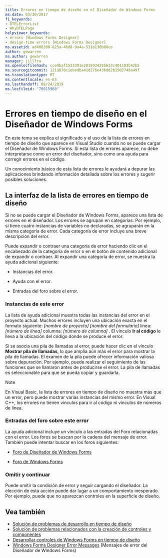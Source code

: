 ```yaml
---
title: Errores en tiempo de diseño en el Diseñador de Windows Forms
ms.date: 03/30/2017
f1_keywords:
- DTELErrorList
- WhyDTELPage
helpviewer_keywords:
- errors [Windows Forms Designer]
- design-time errors [Windows Forms Designer]
ms.assetid: ad408380-825a-46d8-9a4a-531b130b88ce
author: gewarren
ms.author: gewarren
manager: jillfra
ms.openlocfilehash: cce9baf1523391e281593428b633c401103b42b5
ms.sourcegitcommit: 121ab70c1ebedba41d276e436dd2b1502748a49f
ms.translationtype: MT
ms.contentlocale: es-ES
ms.lasthandoff: 08/24/2019
ms.locfileid: "70015968"
---
```

# <a name="design-time-errors-in-the-windows-forms-designer"></a>Errores en tiempo de diseño en el Diseñador de Windows Forms

En este tema se explica el significado y el uso de la lista de errores en tiempo de diseño que aparece en Visual Studio cuando no se puede cargar el Diseñador de Windows Forms. Si esta lista de errores aparece, no debe interpretarse como un error del diseñador, sino como una ayuda para corregir errores en el código.

Un conocimiento básico de esta lista de errores le ayudará a depurar las aplicaciones brindando información detallada sobre los errores y sugerir posibles soluciones.

## <a name="the-design-time-error-list-interface"></a>La interfaz de la lista de errores en tiempo de diseño

Si no se puede cargar el Diseñador de Windows Forms, aparece una lista de errores en el diseñador. Los errores se agrupan en categorías. Por ejemplo, si tiene cuatro instancias de variables no declaradas, se agruparán en la misma categoría de error. Cada categoría de error incluye una breve descripción del error.

Puede expandir o contraer una categoría de error haciendo clic en el encabezado de la categoría de error o en el botón de contenido adicional de expandir o contraer. Al expandir una categoría de error, se muestra la ayuda adicional siguiente:

- Instancias del error.

- Ayuda con el error.

- Entradas del foro sobre el error.

### <a name="instances-of-this-error"></a>Instancias de este error

La lista de ayuda adicional muestra todas las instancias del error en el proyecto actual. Muchos errores incluyen una ubicación exacta en el formato siguiente: *[nombre de proyecto]* *[nombre del formulario]* línea: *[número de línea]* columna: *[número de columna]* . El vínculo **Ir al código** le lleva a la ubicación del código donde se produce el error.

Si se asocia una pila de llamadas al error, puede hacer clic en el vínculo **Mostrar pila de llamadas**, lo que amplía aún más el error para mostrar la pila de llamadas. El examen de la pila puede ofrecer información valiosa sobre depuración. Por ejemplo, puede realizar el seguimiento de las funciones que se llamaron antes de producirse el error. La pila de llamadas es seleccionable para que se pueda copiar y guardarla.

> [!NOTE]
> En Visual Basic, la lista de errores en tiempo de diseño no muestra más que un error, pero puede mostrar varias instancias del mismo error. En Visual C++, los errores no tienen vínculos para ir al código ni vínculos de números de línea.

### <a name="forum-posts-about-this-error"></a>Entradas del foro sobre este error

La ayuda adicional incluye un vínculo a las entradas del Foro relacionadas con el error. Los foros se buscan por la cadena del mensaje de error. También puede intentar buscar en los foros siguientes:

- [Foro de Diseñador de Windows Forms](https://social.msdn.microsoft.com/Forums/windows/home?forum=winformsdesigner)

- [Foro de Windows Forms](https://social.msdn.microsoft.com/Forums/windows/home?category=windowsforms)

### <a name="ignore-and-continue"></a>Omitir y continuar

Puede omitir la condición de error y seguir cargando el diseñador. La elección de esta acción puede dar lugar a un comportamiento inesperado. Por ejemplo, puede que no aparezcan controles en la superficie de diseño.

## <a name="see-also"></a>Vea también

- [Solución de problemas de desarrollo en tiempo de diseño](https://docs.microsoft.com/previous-versions/visualstudio/visual-studio-2013/ms171843(v=vs.120))
- [Solución de problemas relacionados con la creación de controles y componentes](troubleshooting-control-and-component-authoring.md)
- [Desarrollar controles de Windows Forms en tiempo de diseño](developing-windows-forms-controls-at-design-time.md)
- [Windows Forms Designer Error Messages](https://docs.microsoft.com/previous-versions/visualstudio/visual-studio-2010/ms233640(v=vs.100)) (Mensajes de error del Diseñador de Windows Forms)
